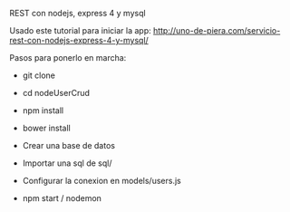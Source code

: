 REST con nodejs, express 4 y mysql

Usado este tutorial para iniciar la app:
http://uno-de-piera.com/servicio-rest-con-nodejs-express-4-y-mysql/


Pasos para ponerlo en marcha:

- git clone

- cd nodeUserCrud

- npm install

- bower install

- Crear una base de datos
- Importar una sql de sql/
- Configurar la conexion en models/users.js

- npm start / nodemon
